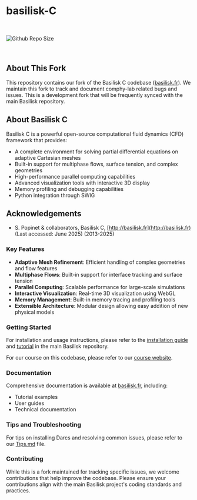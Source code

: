 # basilisk-C

<br>

![Github Repo Size](https://img.shields.io/github/repo-size/comphy-lab/basilisk-C?style=for-the-badge&color=yellow)

<br>

## About This Fork

This repository contains our fork of the Basilisk C codebase ([basilisk.fr](http://basilisk.fr)). We maintain this fork to track and document comphy-lab related bugs and issues. This is a development fork that will be frequently synced with the main Basilisk repository.

## About Basilisk C

Basilisk C is a powerful open-source computational fluid dynamics (CFD) framework that provides:

- A complete environment for solving partial differential equations on adaptive Cartesian meshes
- Built-in support for multiphase flows, surface tension, and complex geometries
- High-performance parallel computing capabilities
- Advanced visualization tools with interactive 3D display
- Memory profiling and debugging capabilities
- Python integration through SWIG

## Acknowledgements

- S. Popinet & collaborators, Basilisk C, [http://basilisk.fr](http://basilisk.fr) (Last accessed: June 2025) (2013-2025)


### Key Features

- **Adaptive Mesh Refinement**: Efficient handling of complex geometries and flow features
- **Multiphase Flows**: Built-in support for interface tracking and surface tension
- **Parallel Computing**: Scalable performance for large-scale simulations
- **Interactive Visualization**: Real-time 3D visualization using WebGL
- **Memory Management**: Built-in memory tracing and profiling tools
- **Extensible Architecture**: Modular design allowing easy addition of new physical models

### Getting Started

For installation and usage instructions, please refer to the [installation guide](src/INSTALL) and [tutorial](Tutorial) in the main Basilisk repository.

For our course on this codebase, please refer to our [course website](https://comphy-lab.org/teaching/2025-Basilisk101-Madrid).

### Documentation

Comprehensive documentation is available at [basilisk.fr](http://basilisk.fr), including:
- Tutorial examples
- User guides
- Technical documentation

### Tips and Troubleshooting

For tips on installing Darcs and resolving common issues, please refer to our [Tips.md](Tips.md) file.

### Contributing

While this is a fork maintained for tracking specific issues, we welcome contributions that help improve the codebase. Please ensure your contributions align with the main Basilisk project's coding standards and practices.
